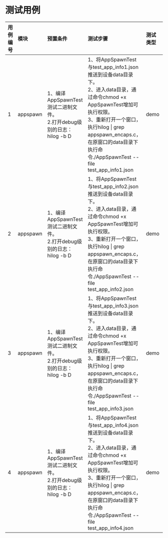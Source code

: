 # 测试用例
| 用例编号 | 模块 | 预置条件 | 测试步骤 | 测试类型 | 预期结果 | 实际结果 |
| :---- | :---- | :---- | :---- | :---- | :---- | :---- |
| 1 | appspawn | 1、编译AppSpawnTest测试二进制文件。<br/>2.打开debug级别的日志：hilog -b D | 1、将AppSpawnTest与test_app_info1.json推送到设备data目录下。<br/>2、进入data目录，通过命令chmod +x AppSpawnTest增加可执行权限。<br/>3、重新打开一个窗口，执行hilog \| grep appspawn_encaps.c，在原窗口的data目录下执行命令./AppSpawnTest --file test_app_info1.json | demo | 日志信息中有校验报错日志 | pass |
| 2 | appspawn | 1、编译AppSpawnTest测试二进制文件。<br/>2.打开debug级别的日志：hilog -b D | 1、将AppSpawnTest与test_app_info2.json推送到设备data目录下。<br/>2、进入data目录，通过命令chmod +x AppSpawnTest增加可执行权限。<br/>3、重新打开一个窗口，执行hilog \| grep appspawn_encaps.c，在原窗口的data目录下执行命令./AppSpawnTest --file test_app_info2.json | demo | 日志信息中有校验报错日志 | pass |
| 3 | appspawn | 1、编译AppSpawnTest测试二进制文件。<br/>2.打开debug级别的日志：hilog -b D | 1、将AppSpawnTest与test_app_info3.json推送到设备data目录下。<br/>2、进入data目录，通过命令chmod +x AppSpawnTest增加可执行权限。<br/>3、重新打开一个窗口，执行hilog \| grep appspawn_encaps.c，在原窗口的data目录下执行命令./AppSpawnTest --file test_app_info3.json | demo | 日志信息中有校验报错日志 | pass |
| 4 | appspawn | 1、编译AppSpawnTest测试二进制文件。<br/>2.打开debug级别的日志：hilog -b D | 1、将AppSpawnTest与test_app_info4.json推送到设备data目录下。<br/>2、进入data目录，通过命令chmod +x AppSpawnTest增加可执行权限。<br/>3、重新打开一个窗口，执行hilog \| grep appspawn_encaps.c，在原窗口的data目录下执行命令./AppSpawnTest --file test_app_info4.json | demo | 日志中有设置permission权限打印，但是设置失败 | pass |